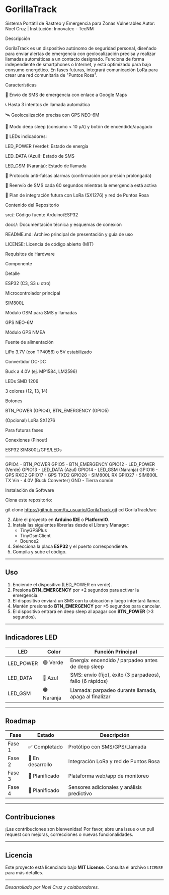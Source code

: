# GorillaTrack
Sistema Portátil de Rastreo y Emergencia para Zonas Vulnerables
Autor: Noel Cruz | Institución: Innovatec - TecNM

Descripción

GorilaTrack es un dispositivo autónomo de seguridad personal, diseñado para enviar alertas de emergencia con geolocalización precisa y realizar llamadas automáticas a un contacto designado. Funciona de forma independiente de smartphones o Internet, y está optimizado para bajo consumo energético. En fases futuras, integrará comunicación LoRa para crear una red comunitaria de "Puntos Rosa".

Características

📲 Envío de SMS de emergencia con enlace a Google Maps

📞 Hasta 3 intentos de llamada automática

🛰️ Geolocalización precisa con GPS NEO-6M

🔋 Modo deep sleep (consumo < 10 μA) y botón de encendido/apagado

🔴 LEDs indicadores:

LED_POWER (Verde): Estado de energía

LED_DATA (Azul): Estado de SMS

LED_GSM (Naranja): Estado de llamada

🚫 Protocolo anti-falsas alarmas (confirmación por presión prolongada)

🔄 Reenvío de SMS cada 60 segundos mientras la emergencia está activa

🔭 Plan de integración futura con LoRa (SX1276) y red de Puntos Rosa

Contenido del Repositorio

src/: Código fuente Arduino/ESP32

docs/: Documentación técnica y esquemas de conexión

README.md: Archivo principal de presentación y guía de uso

LICENSE: Licencia de código abierto (MIT)

Requisitos de Hardware

Componente

Detalle

ESP32 (C3, S3 u otro)

Microcontrolador principal

SIM800L

Módulo GSM para SMS y llamadas

GPS NEO-6M

Módulo GPS NMEA

Fuente de alimentación

LiPo 3.7V (con TP4056) o 5V estabilizado

Convertidor DC-DC

Buck a 4.0V (ej. MP1584, LM2596)

LEDs SMD 1206

3 colores (12, 13, 14)

Botones

BTN_POWER (GPIO4), BTN_EMERGENCY (GPIO5)

(Opcional) LoRa SX1276

Para futuras fases

Conexiones (Pinout)

ESP32            SIM800L/GPS/LEDs
------           ----------------
GPIO4  - BTN_POWER
GPIO5  - BTN_EMERGENCY
GPIO12 - LED_POWER (Verde)
GPIO13 - LED_DATA  (Azul)
GPIO14 - LED_GSM   (Naranja)
GPIO16 - GPS RXD2
GPIO17 - GPS TXD2
GPIO26 - SIM800L RX
GPIO27 - SIM800L TX
Vin    - 4.0V (Buck Converter)
GND    - Tierra común

Instalación de Software

Clona este repositorio:



git clone https://github.com/tu_usuario/GorilaTrack.git cd GorilaTrack/src

2. Abre el proyecto en **Arduino IDE** o **PlatformIO**.
3. Instala las siguientes librerías desde el Library Manager:
   - TinyGPSPlus
   - TinyGsmClient
   - Bounce2
4. Selecciona la placa **ESP32** y el puerto correspondiente.
5. Compila y sube el código.

---

## Uso

1. Enciende el dispositivo (LED_POWER en verde).
2. Presiona **BTN_EMERGENCY** por >2 segundos para activar la emergencia.
3. El dispositivo enviará un SMS con tu ubicación y luego intentará llamar.
4. Mantén presionado **BTN_EMERGENCY** por >5 segundos para cancelar.
5. El dispositivo entrará en deep sleep al apagar con **BTN_POWER** (>3 segundos).

---

## Indicadores LED

| LED         | Color   | Función Principal                                        |
|-------------|---------|----------------------------------------------------------|
| LED_POWER   | 🟢 Verde| Energía: encendido / parpadeo antes de deep sleep        |
| LED_DATA    | 🔵 Azul | SMS: envío (fijo), éxito (3 parpadeos), fallo (6 rápidos)|
| LED_GSM     | 🟠 Naranja| Llamada: parpadeo durante llamada, apaga al finalizar    |

---

## Roadmap

| Fase   | Estado          | Descripción                                    |
|--------|-----------------|------------------------------------------------|
| Fase 1 | ✅ Completado   | Protótipo con SMS/GPS/Llamada                  |
| Fase 2 | 🚧 En desarrollo | Integración LoRa y red de Puntos Rosa          |
| Fase 3 | 📝 Planificado  | Plataforma web/app de monitoreo                |
| Fase 4 | 📝 Planificado  | Sensores adicionales y análisis predictivo     |

---

## Contribuciones

¡Las contribuciones son bienvenidas! Por favor, abre una issue o un pull request con mejoras, correcciones o nuevas funcionalidades.

---

## Licencia

Este proyecto está licenciado bajo **MIT License**. Consulta el archivo `LICENSE` para más detalles.

---

*Desarrollado por Noel Cruz y colaboradores.*

